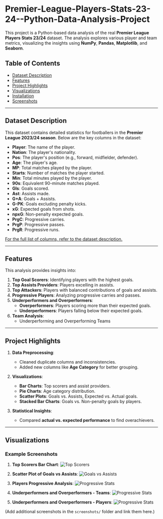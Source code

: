 # Premier-League-Players-Stats-23-24--Python-Data-Analysis-Project

This project is a Python-based data analysis of the real **Premier League Players Stats 23/24** dataset. The analysis explores various player and team metrics, visualizing the insights using **NumPy**, **Pandas**, **Matplotlib**, and **Seaborn**.

## Table of Contents
- [Dataset Description](#dataset-description)
- [Features](#features)
- [Project Highlights](#project-highlights)
- [Visualizations](#visualizations)
- [Installation](#installation)
- [Screenshots](#screenshots)

---

## Dataset Description

This dataset contains detailed statistics for footballers in the **Premier League 2023/24 season**. Below are the key columns in the dataset:

- **Player**: The name of the player.
- **Nation**: The player's nationality.
- **Pos**: The player's position (e.g., forward, midfielder, defender).
- **Age**: The player's age.
- **MP**: Total matches played by the player.
- **Starts**: Number of matches the player started.
- **Min**: Total minutes played by the player.
- **90s**: Equivalent 90-minute matches played.
- **Gls**: Goals scored.
- **Ast**: Assists made.
- **G+A**: Goals + Assists.
- **G-PK**: Goals excluding penalty kicks.
- **xG**: Expected goals from shots.
- **npxG**: Non-penalty expected goals.
- **PrgC**: Progressive carries.
- **PrgP**: Progressive passes.
- **PrgR**: Progressive runs.

[For the full list of columns, refer to the dataset description.](#dataset-description)

---

## Features

This analysis provides insights into:
1. **Top Goal Scorers**: Identifying players with the highest goals.
2. **Top Assists Providers**: Players excelling in assists.
3. **Top Attackers**: Players with balanced contributions of goals and assists.
4. **Progressive Players**: Analyzing progressive carries and passes.
5. **Underperformers and Overperformers**:
   - **Overperformers**: Players scoring more than their expected goals.
   - **Underperformers**: Players falling below their expected goals.
6. **Team Analysis**:
   - Underperforming and Overperforming Teams

---

## Project Highlights

1. **Data Preprocessing**:
   - Cleaned duplicate columns and inconsistencies.
   - Added new columns like **Age Category** for better grouping.

2. **Visualizations**:
   - **Bar Charts**: Top scorers and assist providers.
   - **Pie Charts**: Age category distribution.
   - **Scatter Plots**: Goals vs. Assists, Expected vs. Actual goals.
   - **Stacked Bar Charts**: Goals vs. Non-penalty goals by players.

3. **Statistical Insights**:
   - Compared **actual vs. expected performance** to find overachievers.

---

## Visualizations

### Example Screenshots
1. **Top Scorers Bar Chart**:
   ![Top Scorers](screenshots/top_scorers.png)

2. **Scatter Plot of Goals vs Assists**:
   ![Goals vs Assists](screenshots/goals_vs_assists.png)

3. **Players Progressive Analysis**:
   ![Progressive Stats](screenshots/progressive_stats.png)

4. **Underperformers and Overperformers - Teams**:
   ![Progressive Stats](screenshots/progressive_stats.png)

3. **Underperformers and Overperformers - Players**:
   ![Progressive Stats](screenshots/progressive_stats.png)
   
(Add additional screenshots in the `screenshots/` folder and link them here.)
